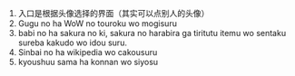 1. 入口是根据头像选择的界面（其实可以点别人的头像）
2. Gugu no ha WoW no touroku wo mogisuru
3. babi no ha sakura no ki, sakura no harabira ga tiritutu itemu wo sentaku sureba kakudo wo idou suru.
4. Sinbai no ha wikipedia wo cakousuru
5. kyoushuu sama ha konnan wo siyosu 
